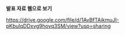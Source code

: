 **발표 자료 웹으로 보기**

https://drive.google.com/file/d/1AvBfTAikmuJI-pKbulqDDxvg9hovq3SM/view?usp=sharing